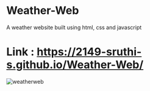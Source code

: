 # Weather-Web
A weather website built using html, css and javascript
# Link : https://2149-sruthi-s.github.io/Weather-Web/

![weatherweb](https://user-images.githubusercontent.com/129876043/229839010-01cf4ebe-9180-4c24-a1d5-9e90142c476a.jpg)
